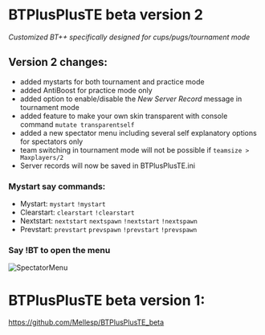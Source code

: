# BTPlusPlusTE beta version 2
*Customized BT++ specifically designed for cups/pugs/tournament mode*
## Version 2 changes:
- added mystarts for both tournament and practice mode
- added AntiBoost for practice mode only
- added option to enable/disable the *New Server Record* message in tournament mode
- added feature to make your own skin transparent with console command `mutate transparentself`
- added a new spectator menu including several self explanatory options for spectators only
- team switching in tournament mode will not be possible if `teamsize > Maxplayers/2`
- Server records will now be saved in BTPlusPlusTE.ini


### Mystart say commands:

- Mystart: `mystart` `!mystart`
- Clearstart: `clearstart` `!clearstart`
- Nextstart: `nextstart` `nextspawn` `!nextstart` `!nextspawn`
- Prevstart: `prevstart` `prevspawn` `!prevstart` `!prevspawn`


### Say !BT to open the menu
![SpectatorMenu](https://cdn.discordapp.com/attachments/710812298847060002/834525687141892126/unknown.png)



# BTPlusPlusTE beta version 1:
https://github.com/Mellesp/BTPlusPlusTE_beta

